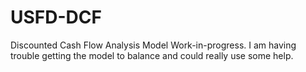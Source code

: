# USFD-DCF
Discounted Cash Flow Analysis Model Work-in-progress.
I am having trouble getting the model to balance and could really use some help. 
